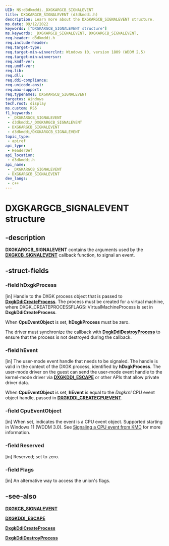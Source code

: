 ```yaml
---
UID: NS:d3dkmddi._DXGKARGCB_SIGNALEVENT
title: DXGKARGCB_SIGNALEVENT (d3dkmddi.h)
description: Learn more about the DXGKARGCB_SIGNALEVENT structure.
ms.date: 09/12/2022
keywords: ["DXGKARGCB_SIGNALEVENT structure"]
ms.keywords: _DXGKARGCB_SIGNALEVENT, DXGKARGCB_SIGNALEVENT,
req.header: d3dkmddi.h
req.include-header: 
req.target-type: 
req.target-min-winverclnt: Windows 10, version 1809 (WDDM 2.5)
req.target-min-winversvr: 
req.kmdf-ver: 
req.umdf-ver: 
req.lib: 
req.dll: 
req.ddi-compliance: 
req.unicode-ansi: 
req.max-support: 
req.typenames: DXGKARGCB_SIGNALEVENT
targetos: Windows
tech.root: display
ms.custom: RS5
f1_keywords:
 - _DXGKARGCB_SIGNALEVENT
 - d3dkmddi/_DXGKARGCB_SIGNALEVENT
 - DXGKARGCB_SIGNALEVENT
 - d3dkmddi/DXGKARGCB_SIGNALEVENT
topic_type:
 - apiref
api_type:
 - HeaderDef
api_location:
 - d3dkmddi.h
api_name:
 - _DXGKARGCB_SIGNALEVENT
 - DXGKARGCB_SIGNALEVENT
dev_langs:
 - c++
---
```


# DXGKARGCB_SIGNALEVENT structure

## -description

**DXGKARGCB_SIGNALEVENT** contains the arguments used by the [**DXGKCB_SIGNALEVENT**](nc-d3dkmddi-dxgkcb_signalevent.md) callback function, to signal an event.

## -struct-fields

### -field hDxgkProcess

[in] Handle to the DXGK process object that is passed to [**DxgkDdiCreateProcess**](nc-d3dkmddi-dxgkddi_createprocess.md). The process must be created for a virtual machine, where DXGK_CREATEPROCESSFLAGS::VirtualMachineProcess is set in **DxgkDdiCreateProcess**.

When **CpuEventObject** is set, **hDxgkProcess** must be zero.

The driver must synchronize the callback with [**DxgkDdiDestroyProcess**](nc-d3dkmddi-dxgkddi_destroyprocess.md) to ensure that the process is not destroyed during the callback.

### -field hEvent

[in] The user-mode event handle that needs to be signaled. The handle is valid in the context of the DXGK process, identified by **hDxgkProcess**. The user-mode driver on the guest can send the user-mode event handle to the kernel-mode driver via [**DXGKDDI_ESCAPE**](nc-d3dkmddi-dxgkddi_escape.md) or other APIs that allow private driver data.

When **CpuEventObject** is set, **hEvent** is equal to the *Dxgkrnl* CPU event object handle, passed in [**DXGKDDI_CREATECPUEVENT**](nc-d3dkmddi-dxgkddi_createcpuevent.md).

### -field CpuEventObject

[in] When set, indicates the event is a CPU event object. Supported starting in Windows 11 (WDDM 3.0). See [Signaling a CPU event from KMD](/windows-hardware/drivers/display/signaling-cpu-event-from-kmd) for more information.

### -field Reserved

[in] Reserved; set to zero.

### -field Flags

[in] An alternative way to access the union's flags.

## -see-also

[**DXGKCB_SIGNALEVENT**](nc-d3dkmddi-dxgkcb_signalevent.md)

[**DXGKDDI_ESCAPE**](nc-d3dkmddi-dxgkddi_escape.md)

[**DxgkDdiCreateProcess**](nc-d3dkmddi-dxgkddi_createprocess.md)

[**DxgkDdiDestroyProcess**](nc-d3dkmddi-dxgkddi_destroyprocess.md)
